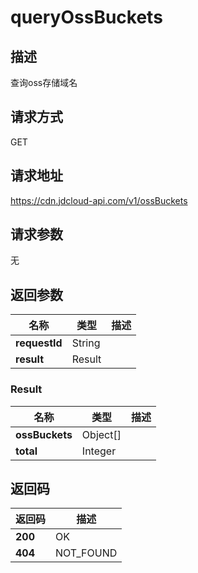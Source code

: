 # queryOssBuckets


## 描述
查询oss存储域名

## 请求方式
GET

## 请求地址
https://cdn.jdcloud-api.com/v1/ossBuckets


## 请求参数
无


## 返回参数
|名称|类型|描述|
|---|---|---|
|**requestId**|String| |
|**result**|Result| |

### Result
|名称|类型|描述|
|---|---|---|
|**ossBuckets**|Object[]| |
|**total**|Integer| |

## 返回码
|返回码|描述|
|---|---|
|**200**|OK|
|**404**|NOT_FOUND|
